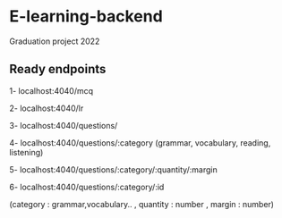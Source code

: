 # E-learning-backend
Graduation project 2022

## Ready endpoints
1- localhost:4040/mcq

2- localhost:4040/lr

3- localhost:4040/questions/

4- localhost:4040/questions/:category  (grammar, vocabulary, reading, listening)

5- localhost:4040/questions/:category/:quantity/:margin

6- localhost:4040/questions/:category/:id

(category : grammar,vocabulary.. , quantity : number , margin : number)

